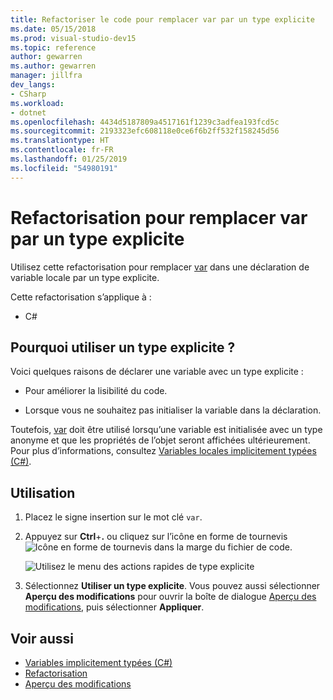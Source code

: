 ```yaml
---
title: Refactoriser le code pour remplacer var par un type explicite
ms.date: 05/15/2018
ms.prod: visual-studio-dev15
ms.topic: reference
author: gewarren
ms.author: gewarren
manager: jillfra
dev_langs:
- CSharp
ms.workload:
- dotnet
ms.openlocfilehash: 4434d5187809a4517161f1239c3adfea193fcd5c
ms.sourcegitcommit: 2193323efc608118e0ce6f6b2ff532f158245d56
ms.translationtype: HT
ms.contentlocale: fr-FR
ms.lasthandoff: 01/25/2019
ms.locfileid: "54980191"
---
```

# <a name="refactoring-to-replace-var-with-an-explicit-type"></a>Refactorisation pour remplacer var par un type explicite

Utilisez cette refactorisation pour remplacer [var](/dotnet/csharp/language-reference/keywords/var) dans une déclaration de variable locale par un type explicite.

Cette refactorisation s’applique à :

- C#

## <a name="why-to-use-an-explicit-type"></a>Pourquoi utiliser un type explicite ?

Voici quelques raisons de déclarer une variable avec un type explicite :

- Pour améliorer la lisibilité du code.

- Lorsque vous ne souhaitez pas initialiser la variable dans la déclaration.

Toutefois, [var](/dotnet/csharp/language-reference/keywords/var) doit être utilisé lorsqu’une variable est initialisée avec un type anonyme et que les propriétés de l’objet seront affichées ultérieurement. Pour plus d’informations, consultez [Variables locales implicitement typées (C#)](/dotnet/csharp/programming-guide/classes-and-structs/implicitly-typed-local-variables).

## <a name="how-to-use-it"></a>Utilisation

1. Placez le signe insertion sur le mot clé `var`.

1. Appuyez sur **Ctrl**+**.** ou cliquez sur l’icône en forme de tournevis ![Icône en forme de tournevis](../media/screwdriver-icon.png) dans la marge du fichier de code.

   ![Utilisez le menu des actions rapides de type explicite](media/use-explicit-type.png)

1. Sélectionnez **Utiliser un type explicite**. Vous pouvez aussi sélectionner **Aperçu des modifications** pour ouvrir la boîte de dialogue [Aperçu des modifications](../../ide/preview-changes.md), puis sélectionner **Appliquer**.

## <a name="see-also"></a>Voir aussi

- [Variables implicitement typées (C#)](/dotnet/csharp/programming-guide/classes-and-structs/implicitly-typed-local-variables)
- [Refactorisation](../refactoring-in-visual-studio.md)
- [Aperçu des modifications](../../ide/preview-changes.md)